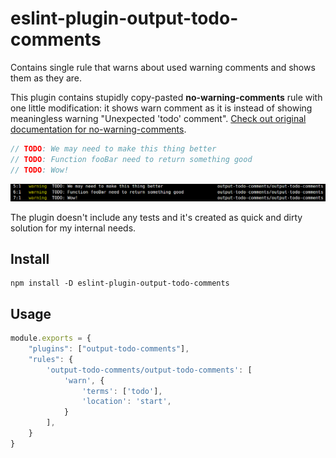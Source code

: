 # eslint-plugin-output-todo-comments
Contains single rule that warns about used warning comments and shows them as they are.

This plugin contains stupidly copy-pasted **no-warning-comments** rule with one little modification: it shows warn comment as it is instead of showing meaningless warning "Unexpected 'todo' comment". [Check out original documentation for no-warning-comments](http://eslint.org/docs/rules/no-warning-comments).

```js
// TODO: We may need to make this thing better
// TODO: Function fooBar need to return something good
// TODO: Wow!
```

![](screenshot.png)

The plugin doesn't include any tests and it's created as quick and dirty solution for my internal needs.

## Install
```
npm install -D eslint-plugin-output-todo-comments
```

## Usage
```js
module.exports = {
    "plugins": ["output-todo-comments"],
    "rules": {
        'output-todo-comments/output-todo-comments': [
            'warn', {
                'terms': ['todo'],
                'location': 'start',
            }
        ],
    }
}
```

